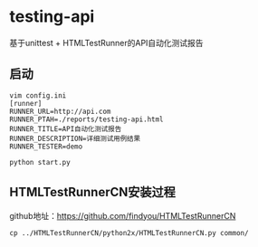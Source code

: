 # testing-api
基于unittest + HTMLTestRunner的API自动化测试报告

## 启动
```
vim config.ini
[runner]
RUNNER_URL=http://api.com
RUNNER_PTAH=./reports/testing-api.html
RUNNER_TITLE=API自动化测试报告
RUNNER_DESCRIPTION=详细测试用例结果
RUNNER_TESTER=demo

python start.py
```

## HTMLTestRunnerCN安装过程
github地址：https://github.com/findyou/HTMLTestRunnerCN
```
cp ../HTMLTestRunnerCN/python2x/HTMLTestRunnerCN.py common/
```
